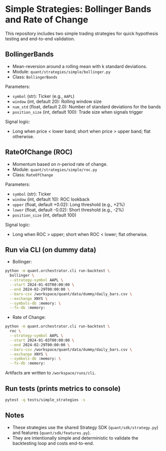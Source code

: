 # Simple Strategies: Bollinger Bands and Rate of Change

This repository includes two simple trading strategies for quick hypothesis testing and end-to-end validation.

## BollingerBands

- Mean-reversion around a rolling mean with k standard deviations.
- Module: `quant/strategies/simple/bollinger.py`
- Class: `BollingerBands`

Parameters:
- `symbol` (str): Ticker (e.g., `AAPL`)
- `window` (int, default 20): Rolling window size
- `num_std` (float, default 2.0): Number of standard deviations for the bands
- `position_size` (int, default 100): Trade size when signals trigger

Signal logic:
- Long when price < lower band; short when price > upper band; flat otherwise.

## RateOfChange (ROC)

- Momentum based on n-period rate of change.
- Module: `quant/strategies/simple/roc.py`
- Class: `RateOfChange`

Parameters:
- `symbol` (str): Ticker
- `window` (int, default 10): ROC lookback
- `upper` (float, default +0.02): Long threshold (e.g., +2%)
- `lower` (float, default -0.02): Short threshold (e.g., -2%)
- `position_size` (int, default 100)

Signal logic:
- Long when ROC > upper; short when ROC < lower; flat otherwise.

## Run via CLI (on dummy data)

- Bollinger:
```bash
python -m quant.orchestrator.cli run-backtest \
  bollinger \
  --strategy-symbol AAPL \
  --start 2024-01-03T00:00:00 \
  --end 2024-02-29T00:00:00 \
  --bars-csv /workspace/quant/data/dummy/daily_bars.csv \
  --exchange XNYS \
  --symbols-db :memory: \
  --fx-db :memory:
```

- Rate of Change:
```bash
python -m quant.orchestrator.cli run-backtest \
  roc \
  --strategy-symbol AAPL \
  --start 2024-01-03T00:00:00 \
  --end 2024-02-29T00:00:00 \
  --bars-csv /workspace/quant/data/dummy/daily_bars.csv \
  --exchange XNYS \
  --symbols-db :memory: \
  --fx-db :memory:
```

Artifacts are written to `/workspace/runs/cli`.

## Run tests (prints metrics to console)

```bash
pytest -q tests/simple_strategies -s
```

## Notes
- These strategies use the shared Strategy SDK (`quant/sdk/strategy.py`) and features (`quant/sdk/features.py`).
- They are intentionally simple and deterministic to validate the backtesting loop and costs end-to-end.